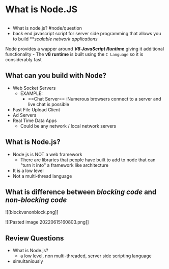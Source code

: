 # What is Node.JS

```toc
```





- What is node.js? #node/question
- back end javascript script for server side programming that allows you to build ***scalable network applications*


Node provides a wapper around ***V8 JavaScript Runtime*** giving it additional functionality
	- The **v8 runtime** is built using the `C Language` so it is considerably fast


## What can you build with Node?
- Web Socket Servers
	- EXAMPLE:
		- ==Chat Server== :Numerous browsers connect to a server and live chat is possible
- Fast File Upload Client
- Ad Servers
- Real Time Data Apps
	- Could be any network / local network servers


## What is Node.js?
- Node js is NOT a web framework
	- There are libraries that people have built to add to node that can "turn it into" a framework like architecture
- It is a low level
- Not a multi-thread language


## What is difference between ***blocking code*** and ***non-blocking code*** 

![[blockvsnonblock.png]]



![[Pasted image 20220615160803.png]]

## Review Questions
- What is Node.js?
	- a low level, non multi-threaded, server side scripting language
- simultaniously 